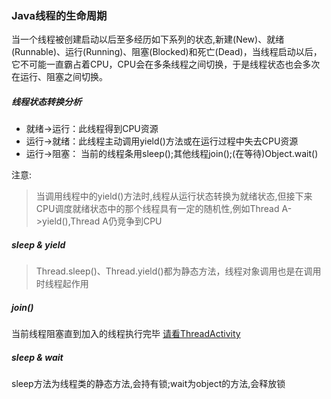 ### Java线程的生命周期
当一个线程被创建启动以后至多经历如下系列的状态,新建(New)、就绪(Runnable)、运行(Running)、阻塞(Blocked)和死亡(Dead)，当线程启动以后，它不可能一直霸占着CPU，CPU会在多条线程之间切换，于是线程状态也会多次在运行、阻塞之间切换。
##### 线程状态转换分析
- 就绪->运行：此线程得到CPU资源
- 运行->就绪：此线程主动调用yield()方法或在运行过程中失去CPU资源
- 运行->阻塞： 当前的线程条用sleep();其他线程join();(在等待)Object.wait()

注意:
> 当调用线程中的yield()方法时,线程从运行状态转换为就绪状态,但接下来CPU调度就绪状态中的那个线程具有一定的随机性,例如Thread A->yield(),Thread A仍竞争到CPU

##### sleep & yield
> Thread.sleep()、Thread.yield()都为静态方法，线程对象调用也是在调用时线程起作用

##### join()
当前线程阻塞直到加入的线程执行完毕 [请看ThreadActivity](file:///ThreadActivity.java)
##### sleep & wait
sleep方法为线程类的静态方法,会持有锁;wait为object的方法,会释放锁
